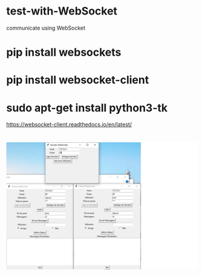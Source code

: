 # test-with-WebSocket
 communicate using WebSocket
 
 # pip install websockets
 # pip install websocket-client

 # sudo apt-get install python3-tk

 https://websocket-client.readthedocs.io/en/latest/
 #
 ![Texto Alternativo](https://github.com/0joseDark/test-with-WebSocket/blob/main/image/server-cliente.jpg)
